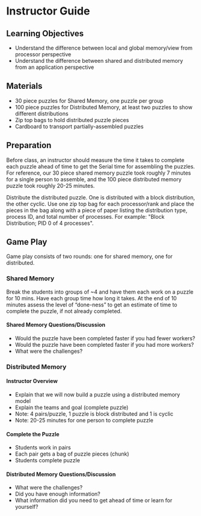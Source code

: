# Instructor Guide

## Learning Objectives

- Understand the difference between local and global memory/view from processor perspective
- Understand the difference between shared and distributed memory from an application perspective

## Materials

- 30 piece puzzles for Shared Memory, one puzzle per group
- 100 piece puzzles for Distributed Memory, at least two puzzles to show different distributions
- Zip top bags to hold distributed puzzle pieces
- Cardboard to transport partially-assembled puzzles

## Preparation

Before class, an instructor should measure the time it takes to complete each puzzle ahead of time to get the Serial time for assembling the puzzles. For reference, our 30 piece shared memory puzzle took roughly 7 minutes for a single person to assemble, and the 100 piece distributed memory puzzle took roughly 20-25 minutes.

Distribute the distributed puzzle. One is distributed with a block distribution, the other cyclic. Use one zip top bag for each processor/rank and place the pieces in the bag along with a piece of paper listing the distribution type, process ID, and total number of processes. For example: "Block Distribution; PID 0 of 4 processes".

## Game Play

Game play consists of two rounds: one for shared memory, one for distributed.

### Shared Memory

Break the students into groups of ~4 and have them each work on a puzzle for 10 mins.  Have each group time how long it takes.
At the end of 10 minutes assess the level of “done-ness” to get an estimate of time to complete the puzzle, if not already completed.

#### Shared Memory Questions/Discussion

- Would the puzzle have been completed faster if you had fewer workers?
- Would the puzzle have been completed faster if you had more workers?
- What were the challenges?

### Distributed Memory

#### Instructor Overview

- Explain that we will now build a puzzle using a distributed memory model
- Explain the teams and goal (complete puzzle)
- Note: 4 pairs/puzzle, 1 puzzle is block distributed and 1 is cyclic
- Note: 20-25 minutes for one person to complete puzzle

#### Complete the Puzzle

- Students work in pairs
- Each pair gets a bag of puzzle pieces (chunk)
- Students complete puzzle

#### Distributed Memory Questions/Discussion

- What were the challenges?
- Did you have enough information?
- What information did you need to get ahead of time or learn for yourself?
